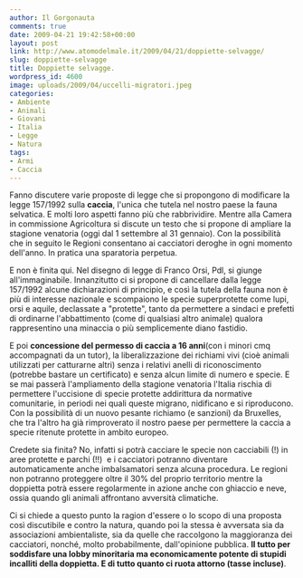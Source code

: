 ```yaml
---
author: Il Gorgonauta
comments: true
date: 2009-04-21 19:42:58+00:00
layout: post
link: http://www.atomodelmale.it/2009/04/21/doppiette-selvagge/
slug: doppiette-selvagge
title: Doppiette selvagge.
wordpress_id: 4600
image: uploads/2009/04/uccelli-migratori.jpeg
categories:
- Ambiente
- Animali
- Giovani
- Italia
- Legge
- Natura
tags:
- Armi
- Caccia
---
```


Fanno discutere varie proposte di legge che si propongono di modificare la legge 157/1992 sulla **caccia**, l'unica che tutela nel nostro paese la fauna selvatica. E molti loro aspetti fanno più che rabbrividire. Mentre alla Camera  in commissione Agricoltura si discute un testo che si propone di ampliare la stagione venatoria (oggi dal 1 settembre al 31 gennaio). Con la possibilità che in seguito le Regioni consentano ai cacciatori deroghe in ogni momento dell'anno. In pratica una sparatoria perpetua.

E non è finita qui. Nel disegno di legge di Franco Orsi, Pdl, si giunge all'immaginabile. Innanzitutto ci si propone di cancellare dalla legge 157/1992 alcune dichiarazioni di principio, e così la tutela della fauna non è più di interesse nazionale e scompaiono le specie superprotette come lupi, orsi e aquile, declassate a "protette", tanto da permettere a sindaci e prefetti di ordinarne l'abbattimento (come di qualsiasi altro animale) qualora rappresentino una minaccia o più semplicemente diano fastidio.

E poi **concessione del permesso di caccia a 16 anni**(con i minori cmq accompagnati da un tutor), la liberalizzazione dei richiami vivi (cioè animali utilizzati per catturarne altri) senza i relativi anelli di riconoscimento (potrebbe bastare un certificato) e senza alcun limite di numero e specie. E se mai passerà l'ampliamento della stagione venatoria l'Italia rischia di permettere l'uccisione di specie protette addirittura da normative comunitarie, in periodi nei quali queste migrano, nidificano e si riproducono. Con la possibilità di un nuovo pesante richiamo (e sanzioni) da Bruxelles, che tra l'altro ha già rimproverato il nostro paese per permettere la caccia a specie ritenute protette in ambito europeo.

Credete sia finita? No, infatti si potrà cacciare le specie non cacciabili (!) in aree protette e parchi (!!)  e i cacciatori potranno diventare automaticamente anche imbalsamatori senza alcuna procedura. Le regioni non potranno proteggere oltre il 30% del proprio territorio mentre la doppietta potrà essere regolarmente in azione anche con ghiaccio e neve, ossia quando gli animali affrontano avversità climatiche.

Ci si chiede a questo punto la ragion d'essere o lo scopo di una proposta così discutibile e contro la natura, quando poi la stessa è avversata sia da associazioni ambientaliste, sia da quelle che raccolgono la maggioranza dei cacciatori, nonché, molto probabilmente, dall'opinione pubblica. **Il tutto per soddisfare una lobby minoritaria ma economicamente potente di stupidi incalliti della doppietta. E di tutto quanto ci ruota attorno (tasse incluse)**.
